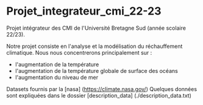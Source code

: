 # Projet_integrateur_cmi_22-23
Projet intégrateur des CMI de l'Université Bretagne Sud (année scolaire 22/23).

Notre projet consiste en l'analyse et la modélisation du réchauffement climatique.
Nous nous concentrerons principalement sur :
- l'augmentation de la température
- l'augmentation de la température globale de surface des océans 
- l'augmentation du niveau de mer

Datasets fournis par la [nasa] (https://climate.nasa.gov/) 
Quelques données sont expliquées dans le dossier [description_data] (./description_data.txt)
